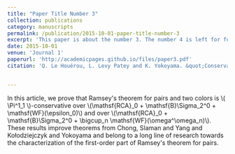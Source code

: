 ```yaml
---
title: "Paper Title Number 3"
collection: publications
category: manuscripts
permalink: /publication/2015-10-01-paper-title-number-3
excerpt: 'This paper is about the number 3. The number 4 is left for future work.'
date: 2015-10-01
venue: 'Journal 1'
paperurl: 'http://academicpages.github.io/files/paper3.pdf'
citation: 'Q. Le Houérou, L. Levy Patey and K. Yokoyama. &quot;Conservation of Ramsey's theorem for pairs and well-foundedness.&quot; '


---
```


In this article, we prove that Ramsey's theorem for pairs and two colors is \\( \Pi^1_1 \\)-conservative over \\(\mathsf{RCA}_0 + \mathsf{B}\Sigma_2^0 + \mathsf{WF}(\epsilon_0)\\) and over \\(\mathsf{RCA}_0 + \mathsf{B}\Sigma_2^0 + \bigcup_n \mathsf{WF}(\omega^\omega_n)\\). These results improve theorems from Chong, Slaman and Yang and Kołodziejczyk and Yokoyama and belong to a long line of research towards the characterization of the first-order part of Ramsey's theorem for pairs.